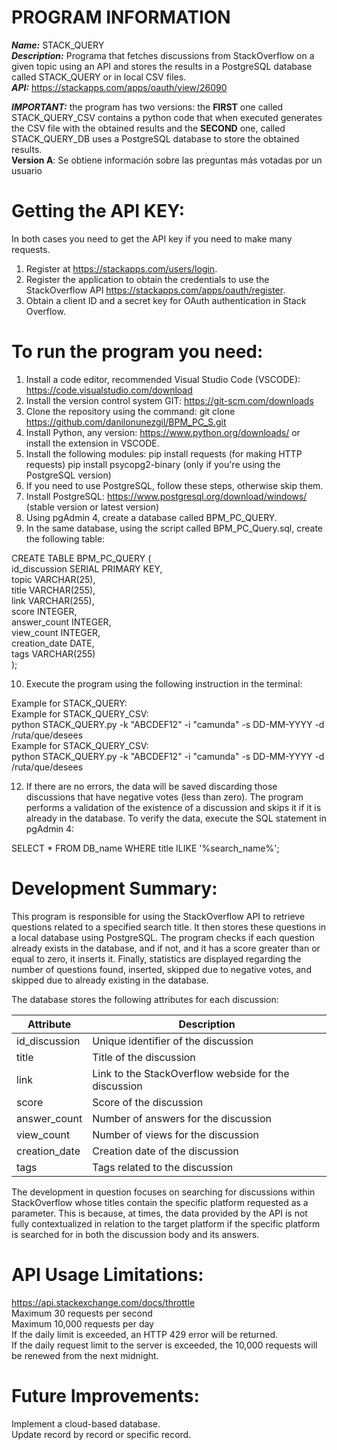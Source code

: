 # PROGRAM INFORMATION
***Name:*** STACK_QUERY<br>
***Description:*** Programa that fetches discussions from StackOverflow on a given topic using an API and stores the results in a PostgreSQL database called STACK_QUERY or in local CSV files.<br>
***API:*** https://stackapps.com/apps/oauth/view/26090

***IMPORTANT:*** the program has two versions: the **FIRST** one called STACK_QUERY_CSV contains a python code that when executed generates the CSV file with the obtained results and the **SECOND** one, called STACK_QUERY_DB uses a PostgreSQL database to store the obtained results.   
**Version A**: Se obtiene información sobre las preguntas más votadas por un usuario

# Getting the API KEY:
In both cases you need to get the API key if you need to make many requests.

1. Register at https://stackapps.com/users/login.
2. Register the application to obtain the credentials to use the StackOverflow API https://stackapps.com/apps/oauth/register. 
3. Obtain a client ID and a secret key for OAuth authentication in Stack Overflow.

# To run the program you need:

1.	Install a code editor, recommended Visual Studio Code (VSCODE): https://code.visualstudio.com/download
2.	Install the version control system GIT: https://git-scm.com/downloads
3.	Clone the repository using the command: git clone https://github.com/danilonunezgil/BPM_PC_S.git
4.	Install Python, any version: https://www.python.org/downloads/ or install the extension in VSCODE.
5.	Install the following modules:
pip install requests (for making HTTP requests) pip install psycopg2-binary (only if you're using the PostgreSQL version)
6.	If you need to use PostgreSQL, follow these steps, otherwise skip them.
7.	Install PostgreSQL: https://www.postgresql.org/download/windows/ (stable version or latest version)
8.	Using pgAdmin 4, create a database called BPM_PC_QUERY.
9.	In the same database, using the script called BPM_PC_Query.sql, create the following table:
   
   CREATE TABLE BPM_PC_QUERY (<br>
      id_discussion SERIAL PRIMARY KEY,<br>
      topic VARCHAR(25),<br>
      title VARCHAR(255),<br>
      link VARCHAR(255),<br>
      score INTEGER,<br>
      answer_count INTEGER,<br>
      view_count INTEGER,<br>
      creation_date DATE,<br>
      tags VARCHAR(255)<br>
   );<br>
   
10. Execute the program using the following instruction in the terminal:
    
   Example for STACK_QUERY: <br>   Example for STACK_QUERY_CSV: <br>python STACK_QUERY.py -k "ABCDEF12" -i "camunda" -s DD-MM-YYYY -d /ruta/que/desees  
   Example for STACK_QUERY_CSV: <br>python STACK_QUERY.py -k "ABCDEF12" -i "camunda" -s DD-MM-YYYY -d /ruta/que/desees 

12. If there are no errors, the data will be saved discarding those discussions that have negative votes (less than zero). The program performs a validation of the existence of a discussion and skips it if it is already in the database. To verify the data, execute the SQL statement in pgAdmin 4:

SELECT * FROM DB_name WHERE title ILIKE '%search_name%';

# Development Summary: 
This program is responsible for using the StackOverflow API to retrieve questions related to a specified search title. It then stores these questions in a local database using PostgreSQL. The program checks if each question already exists in the database, and if not, and it has a score greater than or equal to zero, it inserts it. Finally, statistics are displayed regarding the number of questions found, inserted, skipped due to negative votes, and skipped due to already existing in the database.

The database stores the following attributes for each discussion:

| Attribute | Description |
| --- | --- |
| id_discussion | Unique identifier of the discussion |
| title | Title of the discussion |
| link | Link to the StackOverflow webside for the discussion |
| score | Score of the discussion |
| answer_count | Number of answers for the discussion |
| view_count | Number of views for the discussion |
| creation_date | Creation date of the discussion |
| tags | Tags related to the discussion |

The development in question focuses on searching for discussions within StackOverflow whose titles contain the specific platform requested as a parameter. This is because, at times, the data provided by the API is not fully contextualized in relation to the target platform if the specific platform is searched for in both the discussion body and its answers.

# API Usage Limitations:
https://api.stackexchange.com/docs/throttle<br>
Maximum 30 requests per second<br>
Maximum 10,000 requests per day<br>
If the daily limit is exceeded, an HTTP 429 error will be returned.<br>
If the daily request limit to the server is exceeded, the 10,000 requests will be renewed from the next midnight.

# Future Improvements:
Implement a cloud-based database.<br>
Update record by record or specific record.

